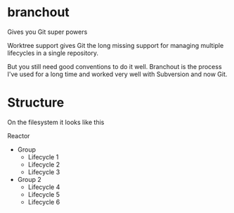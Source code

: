 # branchout
Gives you Git super powers

Worktree support gives Git the long missing support for managing multiple lifecycles in a single repository.

But you still need good conventions to do it well. Branchout is the process I've used for a long time and worked very well with Subversion and now Git.

# Structure

On the filesystem it looks like this

Reactor
- Group
  - Lifecycle 1
  - Lifecycle 2
  - Lifecycle 3
- Group 2
  - Lifecycle 4
  - Lifecycle 5
  - Lifecycle 6
